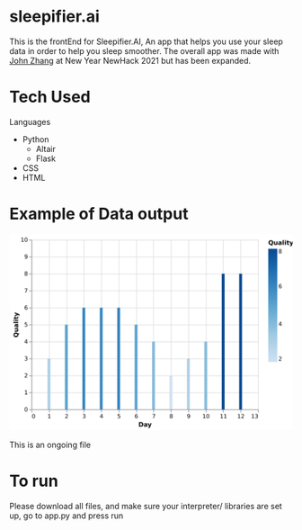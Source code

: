 # sleepifier.ai
This is the frontEnd for Sleepifier.AI, An app that helps you use your sleep data in order to help you sleep smoother. The overall app was made with [John Zhang](https://github.com/john-zhang-uoft) at New Year NewHack 2021 but has been expanded.

 
# Tech Used
 Languages
 * Python
     * Altair
     * Flask
 * CSS
 * HTML


# Example of Data output

![alt text](https://github.com/Simha-Kalimipalli/sleepifier.ai/blob/main/static/sleep_graph.png)


This is an ongoing file

# To run
Please download all files, and make sure your interpreter/ libraries are set up, go to app.py and press run
